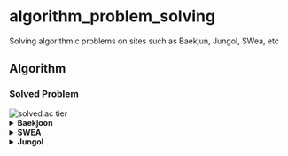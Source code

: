 # algorithm_problem_solving
Solving algorithmic problems on sites such as Baekjun, Jungol, SWea, etc

## Algorithm

### Solved Problem

<img src="http://mazassumnida.wtf/api/v2/generate_badge?boj=kim99602" alt="solved.ac tier"/>

<details>
<summary><strong>Baekjoon</strong></summary>

<details>
<summary>문제 목록 보기</summary>

- 1074  
- 1244  
- 1600  
- 1966  
- 1970  
- 1976  
- 1979  
- 2164  
- 2206  
- 2563  
- 2564  
- 2567  
- 2615  
- 2798  
- 2941  
- 2991  
- 2999  
- 3954  
- 4963  
- 7576  
- 8320  
- 11399  
- 16206  
- 17135  
- 17136  
- 17413  
- 17472  

</details>
</details>

<details>
<summary><strong>SWEA</strong></summary>

<details>
<summary>문제 목록 보기</summary>

- 1208  
- 1247  
- 1289  
- 1859  
- 1873  
- 1940  
- 1954  
- 1974  
- 1983  
- 2805  
- 4193  
- 4615  
- 5215  
- 5432  
- 6485  
- 6730  
- 6958  
- 7699  
- 7733  

</details>
</details>

<details>
<summary><strong>Jungol</strong></summary>

<details>
<summary>문제 목록 보기</summary>

- 1329  
- 1523  
- 1707  
- 1719  

</details>
</details>